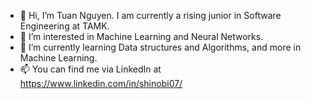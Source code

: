 - 👋 Hi, I’m Tuan Nguyen. I am currently a rising junior in Software Engineering at TAMK.
- 👀 I’m interested in Machine Learning and Neural Networks.
- 🌱 I’m currently learning Data structures and Algorithms, and more in Machine Learning.
- 📫 You can find me via LinkedIn at https://www.linkedin.com/in/shinobi07/

<!---
shinobi07/shinobi07 is a ✨ special ✨ repository because its `README.md` (this file) appears on your GitHub profile.
You can click the Preview link to take a look at your changes.
--->
